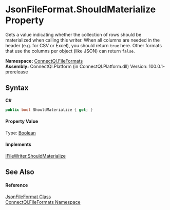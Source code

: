 # JsonFileFormat.ShouldMaterialize Property 
 

Gets a value indicating whether the collection of rows should be materialized when calling this writer. When all columns are needed in the header (e.g. for CSV or Excel), you should return `true` here. Other formats that use the columns per object (like JSON) can return `false`.

**Namespace:**&nbsp;<a href="N_ConnectQl_FileFormats">ConnectQl.FileFormats</a><br />**Assembly:**&nbsp;ConnectQl.Platform (in ConnectQl.Platform.dll) Version: 100.0.1-prerelease

## Syntax

**C#**<br />
``` C#
public bool ShouldMaterialize { get; }
```


#### Property Value
Type: <a href="http://msdn2.microsoft.com/en-us/library/a28wyd50" target="_blank">Boolean</a>

#### Implements
<a href="P_ConnectQl_Interfaces_IFileWriter_ShouldMaterialize">IFileWriter.ShouldMaterialize</a><br />

## See Also


#### Reference
<a href="T_ConnectQl_FileFormats_JsonFileFormat">JsonFileFormat Class</a><br /><a href="N_ConnectQl_FileFormats">ConnectQl.FileFormats Namespace</a><br />
